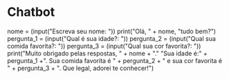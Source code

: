 # Chatbot
nome = (input("Escreva seu nome: "))
print("Olá, " + nome, "tudo bem?")
pergunta_1 = (input("Qual é sua idade?: "))
pergunta_2 = (input("Qual sua comida favorita?: "))
pergunta_3 = (input("Qual sua cor favorita?: "))
print("Muito obrigado pelas respostas, " + nome + "." "Sua idade é:" + pergunta_1 +". Sua comida favorita é " + pergunta_2 + " e sua cor favorita é " + pergunta_3 + ". Que legal, adorei te conhecer!")


